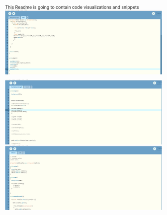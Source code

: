 This Readme is going to contain code visualizations and snippets
<img src="https://github.com/shubhampathak09/Java-Javascript-C-etc-Codesnippets-/blob/master/Web%26Javascript/Processing/MengerSponge/Menger%20Sponge%20Fractal.gif">

<img src="https://github.com/shubhampathak09/Java-Javascript-C-etc-Codesnippets-/blob/master/Web%26Javascript/Processing/PrimeSpiral/FractalSpiroGraph.gif">


<img src="https://github.com/shubhampathak09/Java-Javascript-C-etc-Codesnippets-/blob/master/Web%26Javascript/Processing/mitosis/mitosis_simulation.gif">

